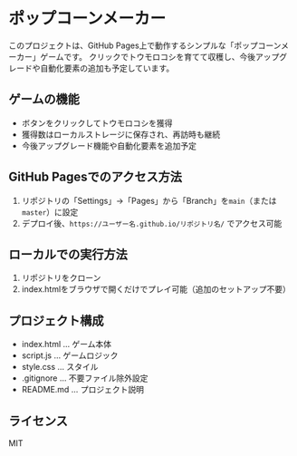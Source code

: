 # ポップコーンメーカー

このプロジェクトは、GitHub Pages上で動作するシンプルな「ポップコーンメーカー」ゲームです。
クリックでトウモロコシを育てて収穫し、今後アップグレードや自動化要素の追加も予定しています。

## ゲームの機能
- ボタンをクリックしてトウモロコシを獲得
- 獲得数はローカルストレージに保存され、再訪時も継続
- 今後アップグレード機能や自動化要素を追加予定

## GitHub Pagesでのアクセス方法
1. リポジトリの「Settings」→「Pages」から「Branch」を`main`（または`master`）に設定
2. デプロイ後、`https://ユーザー名.github.io/リポジトリ名/` でアクセス可能

## ローカルでの実行方法
1. リポジトリをクローン
2. index.htmlをブラウザで開くだけでプレイ可能（追加のセットアップ不要）

## プロジェクト構成
- index.html … ゲーム本体
- script.js … ゲームロジック
- style.css … スタイル
- .gitignore … 不要ファイル除外設定
- README.md … プロジェクト説明

## ライセンス
MIT
